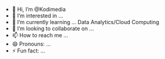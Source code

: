 - 👋 Hi, I’m @Kodimedia
- 👀 I’m interested in ...
- 🌱 I’m currently learning ... Data Analytics/Cloud Computing
- 💞️ I’m looking to collaborate on ...
- 📫 How to reach me ...
- 😄 Pronouns: ...
- ⚡ Fun fact: ...

<!---
Kodimedia/Kodimedia is a ✨ special ✨ repository because its `README.md` (this file) appears on your GitHub profile.
You can click the Preview link to take a look at your changes.
--->
